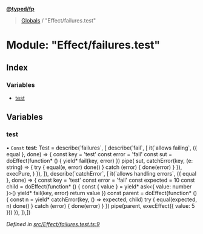 **[@typed/fp](../README.md)**

> [Globals](../globals.md) / "Effect/failures.test"

# Module: "Effect/failures.test"

## Index

### Variables

* [test](_effect_failures_test_.md#test)

## Variables

### test

• `Const` **test**: Test = describe(\`failures\`, [ describe(\`fail\`, [ it(\`allows failing\`, ({ equal }, done) => { const key = 'test' const error = 'fail' const sut = doEffect(function* () { yield* fail(key, error) }) pipe( sut, catchError(key, (e: string) => { try { equal(e, error) done() } catch (error) { done(error) } }), execPure, ) }), ]), describe(\`catchError\`, [ it(\`allows handling errors\`, ({ equal }, done) => { const key = 'test' const error = 'fail' const expected = 10 const child = doEffect(function* () { const { value } = yield* ask\<{ value: number }>() yield* fail(key, error) return value }) const parent = doEffect(function* () { const n = yield* catchError(key, () => expected, child) try { equal(expected, n) done() } catch (error) { done(error) } }) pipe(parent, execEffect({ value: 5 })) }), ]),])

*Defined in [src/Effect/failures.test.ts:9](https://github.com/TylorS/typed-fp/blob/8639976/src/Effect/failures.test.ts#L9)*
